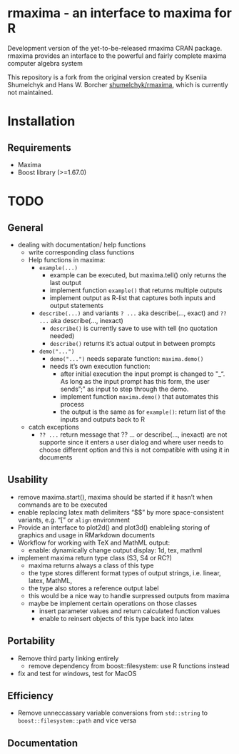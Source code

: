 rmaxima - an interface to maxima for R
================

<!-- README.md is generated from README.Rmd. Please edit that file -->

Development version of the yet-to-be-released rmaxima CRAN package.
rmaxima provides an interface to the powerful and fairly complete maxima
computer algebra system

This repository is a fork from the original version created by Kseniia
Shumelchyk and Hans W. Borcher
[shumelchyk/rmaxima](https://github.com/shumelchyk/rmaxima), which is
currently not maintained.

# Installation

## Requirements

-   Maxima
-   Boost library (&gt;=1.67.0)

# TODO

## General

-   dealing with documentation/ help functions
    -   write corresponding class functions
    -   Help functions in maxima:
        -   `example(...)`
            -   example can be executed, but maxima.tell() only returns
                the last output
            -   implement function `example()` that returns multiple
                outputs
            -   implement output as R-list that captures both inputs and
                output statements
        -   `describe(...)` and variants `? ...` aka describe(…, exact)
            and `?? ...` aka describe(…, inexact)
            -   `describe()` is currently save to use with tell (no
                quotation needed)
            -   `describe()` returns it’s actual output in between
                prompts
        -   `demo("...")`
            -   `demo("...")` needs separate function: `maxima.demo()`
            -   needs it’s own execution function:
                -   after initial execution the input prompt is changed
                    to "\_“. As long as the input prompt has this form,
                    the user sends”;" as input to step through the demo.
                -   implement function `maxima.demo()` that automates
                    this process
                -   the output is the same as for `example()`: return
                    list of the inputs and outputs back to R
    -   catch exceptions
        -   `?? ...` return message that ?? … or describe(…, inexact)
            are not supporte since it enters a user dialog and where
            user needs to choose different option and this is not
            compatible with using it in documents

## Usability

-   remove maxima.start(), maxima should be started if it hasn’t when
    commands are to be executed
-   enable replacing latex math delimiters “$$” by more space-consistent
    variants, e.g. “\[” or `align` environment
-   Provide an interface to plot2d() and plot3d() enableling storing of
    graphics and usage in RMarkdown documents
-   Workflow for working with TeX and MathML output:
    -   enable: dynamically change output display: 1d, tex, mathml
-   implement maxima return type class (S3, S4 or RC?)
    -   maxima returns always a class of this type
    -   the type stores different format types of output strings,
        i.e. linear, latex, MathML,
    -   the type also stores a reference output label
    -   this would be a nice way to handle surpressed outputs from
        maxima
    -   maybe be implement certain operations on those classes
        -   insert parameter values and return calculated function
            values
        -   enable to reinsert objects of this type back into latex

## Portability

-   Remove third party linking entirely
    -   remove dependency from boost::filesystem: use R functions
        instead
-   fix and test for windows, test for MacOS

## Efficiency

-   Remove unneccassary variable conversions from `std::string` to
    `boost::filesystem::path` and vice versa

## Documentation
